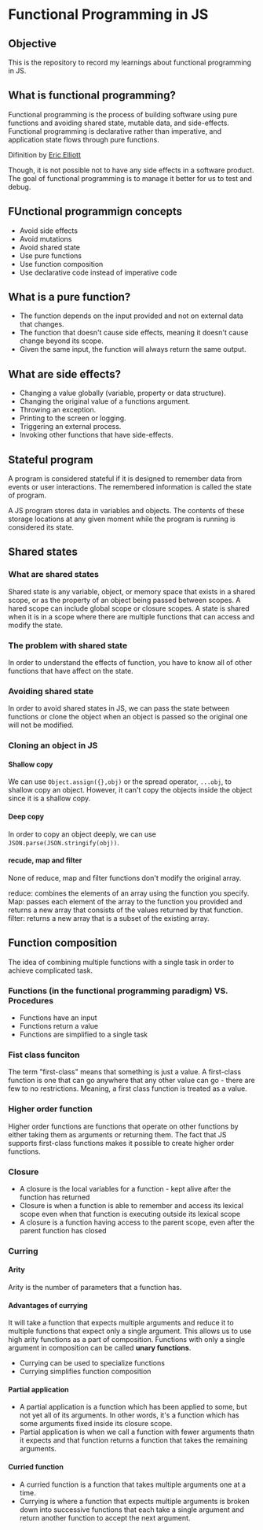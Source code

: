# Functional Programming in JS

## Objective
This is the repository to record my learnings about functional programming in JS.

## What is functional programming?
Functional programming is the process of building software using pure functions and avoiding shared state, mutable data, and side-effects. Functional programming is declarative rather than imperative, and application state flows through pure functions.

Difinition by [Eric Elliott](https://medium.com/javascript-scene/master-the-javascript-interview-what-is-functional-programming-7f218c68b3a0)

Though, it is not possible not to have any side effects in a software product. The goal of functional programming is to manage it better for us to test and debug.

## FUnctional programmign concepts
- Avoid side effects
- Avoid mutations
- Avoid shared state
- Use pure functions
- Use function composition
- Use declarative code instead of imperative code

## What is a pure function?
- The function depends on the input provided and not on external data that changes.
- The function that doesn't cause side effects, meaning it doesn't cause change beyond its scope.
- Given the same input, the function will always return the same output.

## What are side effects?
- Changing a value globally (variable, property or data structure).
- Changing the original value of a functions argument.
- Throwing an exception.
- Printing to the screen or logging.
- Triggering an external process.
- Invoking other functions that have side-effects.

## Stateful program
A program is considered stateful if it is designed to remember data from events or user interactions. The remembered information is called the state of program.

A JS program stores data in variables and objects. The contents of these storage locations at any given moment while the program is running is considered its state.

## Shared states
### What are shared states
Shared state is any variable, object, or memory space that exists in a shared scope, or as the property of an object being passed between scopes. A hared scope can include global scope or closure scopes. A state is shared when it is in a scope where there are multiple functions that can access and modify the state.

### The problem with shared state
In order to understand the effects of function, you have to know all of other functions that have affect on the state. 

### Avoiding shared state
In order to avoid shared states in JS, we can pass the state between functions or clone the object when an object is passed so the original one will not be modified.

### Cloning an object in JS
#### Shallow copy
We can use `Object.assign({},obj)` or the spread operator, `...obj`, to shallow copy an object. However, it can't copy the objects inside the object since it is a shallow copy.

#### Deep copy
In order to copy an object deeply, we can use `JSON.parse(JSON.stringify(obj))`.

#### recude, map and filter
None of reduce, map and filter functions don't modify the original array.

reduce: combines the elements of an array using the function you specify.  
Map: passes each element of the array to the function you provided and returns a new array that consists of the values returned by that function.  
filter: returns a new array that is a subset of the existing array.

## Function composition
The idea of combining multiple functions with a single task in order to achieve complicated task.

### Functions (in the functional programming paradigm) VS. Procedures
- Functions have an input
- Functions return a value
- Functions are simplified to a single task

### Fist class funciton
The term "first-class" means that something is just a value. A first-class function is one that can go anywhere that any other value can go - there are few to no restrictions. Meaning, a first class function is treated as a value.

### Higher order function
Higher order functions are functions that operate on other functions by either taking them as arguments or returning them. The fact that JS supports first-class functions makes it possible to create higher order functions.

### Closure
- A closure is the local variables for a function - kept alive after the function has returned
- Closure is when a function is able to remember and access its lexical scope even when that function is executing outside its lexical scope
- A closure is a function having access to the parent scope, even after the parent function has closed

### Curring
#### Arity
Arity is the number of parameters that a function has.

#### Advantages of currying
It will take a function that expects multiple arguments and reduce it to multiple functions that expect only a single argument. This allows us to use high arity functions as a part of composition. Functions with only a single argument in composition can be called **unary functions**.

- Currying can be used to specialize functions
- Currying simplifies function composition

#### Partial application
- A partial application is a function which has been applied to some, but not yet all of its arguments. In other words, it's a function which has some arguments fixed inside its closure scope.
- Partial application is when we call a function with fewer arguments thatn it expects and that function returns a function that takes the remaining arguments.

#### Curried function
- A curried function is a function that takes multiple arguments one at a time.
- Currying is where a function that expects multiple arguments is broken down into successive functions that each take a single argument and return another function to accept the next argument.